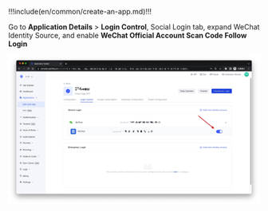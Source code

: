 <IntegrationDetailCard :title="`Create an app in ${$localeConfig.brandName}`">

!!!include(en/common/create-an-app.md)!!!

Go to **Application Details** > **Login Control**, Social Login tab, expand WeChat Identity Source, and enable **WeChat Official Account Scan Code Follow Login**

![](./images/open-social-login.jpg)

</IntegrationDetailCard>
